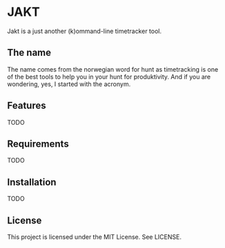 # JAKT
Jakt is a just another (k)ommand-line timetracker tool. 

## The name
The name comes from the norwegian word for hunt as timetracking is one of the best tools to help you in your hunt for produktivity. And if you are wondering, yes, I started with the acronym. 

## Features
TODO

## Requirements
TODO

## Installation
TODO

## License 
This project is licensed under the MIT License. See LICENSE. 

